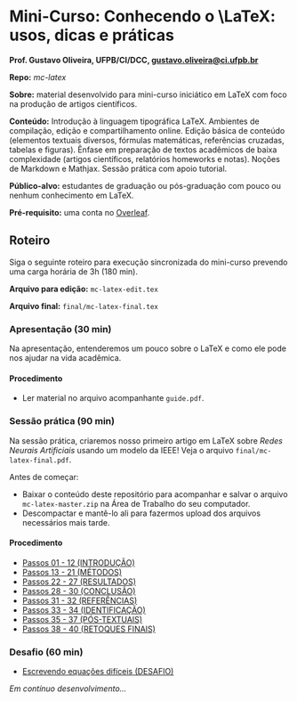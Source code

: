 # Mini-Curso: Conhecendo o \LaTeX: usos, dicas e práticas

**Prof. Gustavo Oliveira, UFPB/CI/DCC, gustavo.oliveira@ci.ufpb.br**

**Repo:** _mc-latex_

**Sobre:** material desenvolvido para mini-curso iniciático em LaTeX com foco na produção de artigos científicos.

**Conteúdo:** Introdução à linguagem tipográfica LaTeX. Ambientes de compilação, edição e compartilhamento online. Edição básica de conteúdo (elementos textuais diversos, fórmulas matemáticas, referências cruzadas, tabelas e figuras). Ênfase em preparação de textos acadêmicos de baixa complexidade (artigos científicos, relatórios homeworks e notas). Noções de Markdown e Mathjax. Sessão prática com apoio tutorial.

**Público-alvo:** estudantes de graduação ou pós-graduação com pouco ou nenhum conhecimento em LaTeX. 

**Pré-requisito:** uma conta no [Overleaf](www.overleaf.com). 


## Roteiro 

Siga o seguinte roteiro para execução sincronizada do mini-curso prevendo uma carga horária de 3h (180 min).

**Arquivo para edição:** `mc-latex-edit.tex`

**Arquivo final:** `final/mc-latex-final.tex`

### Apresentação (30 min)

Na apresentação, entenderemos um pouco sobre o LaTeX e como ele pode nos ajudar na vida acadêmica.

#### Procedimento

- Ler material no arquivo acompanhante `guide.pdf`.

### Sessão prática (90 min)

Na sessão prática, criaremos nosso primeiro artigo em LaTeX sobre _Redes Neurais Artificiais_ usando um modelo da IEEE! Veja o arquivo `final/mc-latex-final.pdf`.

Antes de começar: 

- Baixar o conteúdo deste repositório para acompanhar e salvar o arquivo `mc-latex-master.zip` na Área de Trabalho do seu computador.
- Descompactar e mantê-lo ali para fazermos upload dos arquivos necessários mais tarde. 

#### Procedimento

- [Passos 01 - 12 (INTRODUÇÃO)](tutorial/tutorial-passos1-12.md)
- [Passos 13 - 21 (MÉTODOS)](tutorial/tutorial-passos13-21.md)
- [Passos 22 - 27 (RESULTADOS)](tutorial/tutorial-passos22-27.md)
- [Passos 28 - 30 (CONCLUSÃO)](tutorial/tutorial-passos28-30.md)
- [Passos 31 - 32 (REFERÊNCIAS)](tutorial/tutorial-passos31-33.md)
- [Passos 33 - 34 (IDENTIFICAÇÃO)](tutorial/tutorial-passos33-34.md)
- [Passos 35 - 37 (PÓS-TEXTUAIS)](tutorial/tutorial-passos35-37.md)
- [Passos 38 - 40 (RETOQUES FINAIS)](tutorial/tutorial-passos38-40.md)


### Desafio (60 min)

- [Escrevendo equações difíceis (DESAFIO)](tutorial/tutorial-desafio.md)

_Em contínuo desenvolvimento..._ 

